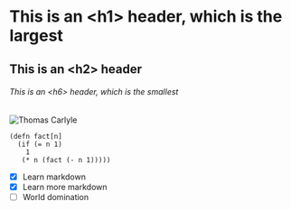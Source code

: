 # This is an \<h1> header, which is the largest
## This is an \<h2> header
###### This is an \<h6> header, which is the smallest
![Thomas Carlyle](https://duckduckgo.com/i/9292b4d6.jpg)
```
(defn fact[n]
  (if (= n 1) 
    1
   (* n (fact (- n 1)))))
```
- [x] Learn markdown
- [x] Learn more markdown
- [ ] World domination

